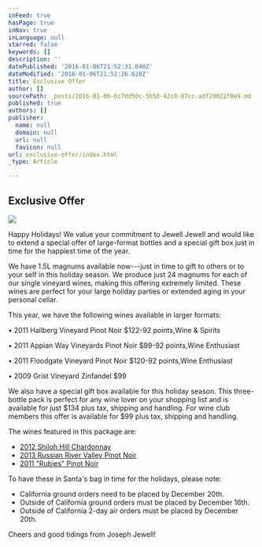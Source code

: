 ```yaml
---
inFeed: true
hasPage: true
inNav: true
inLanguage: null
starred: false
keywords: []
description: ''
datePublished: '2016-01-06T21:52:31.040Z'
dateModified: '2016-01-06T21:52:26.628Z'
title: Exclusive Offer
author: []
sourcePath: _posts/2016-01-06-6c7dd50c-5b50-42c8-87cc-adf29022f0e9.md
published: true
authors: []
publisher:
  name: null
  domain: null
  url: null
  favicon: null
url: exclusive-offer/index.html
_type: Article

---
```

## Exclusive Offer
![](https://s3-us-west-2.amazonaws.com/the-grid-img/p/d61823e1af7cf8f414257488164868f458ea6af9.jpg)

Happy Holidays! We value your commitment to Jewell Jewell and would like to extend a special offer of large-format bottles and a special gift box just in time for the happiest time of the year.

We have 1.5L magnums available now---just in time to gift to others or to your self in this holiday season. We produce just 24 magnums for each of our single vineyard wines, making this offering extremely limited. These wines are perfect for your large holiday parties or extended aging in your personal cellar.

This year, we have the following wines available in larger formats:

• 2011 Hallberg Vineyard Pinot Noir $122-92 points,Wine & Spirits 

• 2011 Appian Way Vineyards Pinot Noir $99-92 points,Wine Enthusiast 

• 2011 Floodgate Vineyard Pinot Noir $120-92 points,Wine Enthusiast

• 2009 Grist Vineyard Zinfandel $99

We also have a special gift box available for this holiday season. This three-bottle pack is perfect for any wine lover on your shopping list and is available for just $134 plus tax, shipping and handling. For wine club members this offer is available for $99 plus tax, shipping and handling. 

The wines featured in this package are:

* [2012 Shiloh Hill Chardonnay][0]
* [2013 Russian River Valley Pinot Noir][0]
* [2011 "Rubies" Pinot Noir][0]

To have these in Santa's bag in time for the holidays, please note:

* California ground orders need to be placed by December 20th.
* Outside of California ground orders must be placed by December 16th.
* Outside of California 2-day air orders must be placed by December 20th.

Cheers and good tidings from Joseph Jewell!

[0]: http://josephjewell.com/wines/detail/?item=3-bottle-gift-pack